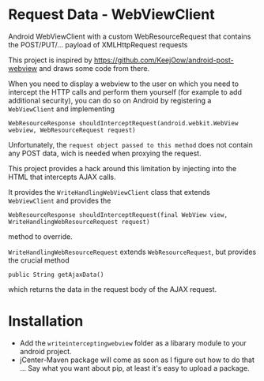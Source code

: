 Request Data - WebViewClient
====================
Android WebViewClient with a custom WebResourceRequest that contains the POST/PUT/... payload of XMLHttpRequest requests

This project is inspired by https://github.com/KeejOow/android-post-webview and draws some code from there.


When you need to display a webview to the user on which you need to intercept the HTTP calls and perform them yourself (for example to add additional security), you can do so on Android by registering a `WebViewClient` and implementing 

```
WebResourceResponse shouldInterceptRequest(android.webkit.WebView webview, WebResourceRequest request)
```

Unfortunately, the `request object passed to this method` does not contain any POST data, wich is needed when proxying the request.

This project provides a hack around this limitation by injecting into the HTML that intercepts AJAX calls.

It provides the `WriteHandlingWebViewClient` class that extends `WebViewClient` and provides the 
```
WebResourceResponse shouldInterceptRequest(final WebView view, WriteHandlingWebResourceRequest request)
```
method to override.

`WriteHandlingWebResourceRequest` extends `WebResourceRequest`, but provides the crucial method
```
public String getAjaxData()
```
which returns the data in the request body of the AJAX request.


# Installation

 * Add the `writeinterceptingwebview` folder as a libarary module to your android project. 
 * jCenter-Maven package will come as soon as I figure out how to do that ... Say what you want about pip, at least it's easy to upload a package.
 

